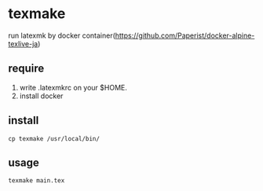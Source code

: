 # texmake
run latexmk by docker container(https://github.com/Paperist/docker-alpine-texlive-ja)


## require

1. write .latexmkrc on your $HOME.
2. install docker

## install

```
cp texmake /usr/local/bin/
```

## usage


```
texmake main.tex
```
